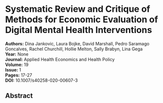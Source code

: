 # Systematic Review and Critique of Methods for Economic Evaluation of Digital Mental Health Interventions

**Authors:** Dina Jankovic, Laura Bojke, David Marshall, Pedro Saramago Goncalves, Rachel Churchill, Hollie Melton, Sally Brabyn, Lina Gega  
**Year:** None  
**Journal:** Applied Health Economics and Health Policy  
**Volume:** 19  
**Issue:** 1  
**Pages:** 17-27  
**DOI:** 10.1007/s40258-020-00607-3  

## Abstract


